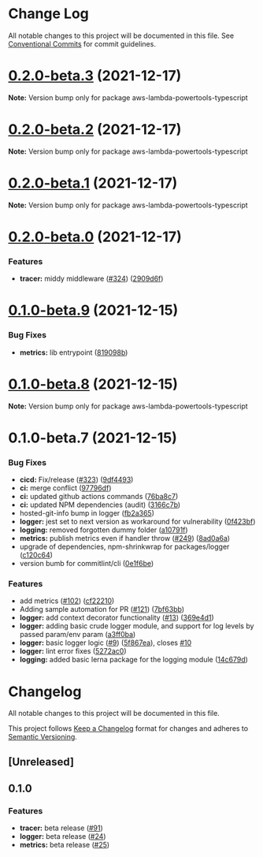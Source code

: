 # Change Log

All notable changes to this project will be documented in this file.
See [Conventional Commits](https://conventionalcommits.org) for commit guidelines.

# [0.2.0-beta.3](https://github.com/awslabs/aws-lambda-powertools-typescript/compare/v0.2.0-beta.2...v0.2.0-beta.3) (2021-12-17)

**Note:** Version bump only for package aws-lambda-powertools-typescript





# [0.2.0-beta.2](https://github.com/awslabs/aws-lambda-powertools-typescript/compare/v0.2.0-beta.1...v0.2.0-beta.2) (2021-12-17)

**Note:** Version bump only for package aws-lambda-powertools-typescript





# [0.2.0-beta.1](https://github.com/awslabs/aws-lambda-powertools-typescript/compare/v0.2.0-beta.0...v0.2.0-beta.1) (2021-12-17)

**Note:** Version bump only for package aws-lambda-powertools-typescript





# [0.2.0-beta.0](https://github.com/awslabs/aws-lambda-powertools-typescript/compare/v0.1.1-beta.0...v0.2.0-beta.0) (2021-12-17)


### Features

* **tracer:** middy middleware ([#324](https://github.com/awslabs/aws-lambda-powertools-typescript/issues/324)) ([2909d6f](https://github.com/awslabs/aws-lambda-powertools-typescript/commit/2909d6f9b9bf1a570f950e17f0d49acbe63653ee))





# [0.1.0-beta.9](https://github.com/awslabs/aws-lambda-powertools-typescript/compare/v0.1.0-beta.8...v0.1.0-beta.9) (2021-12-15)


### Bug Fixes

* **metrics:** lib entrypoint ([819098b](https://github.com/awslabs/aws-lambda-powertools-typescript/commit/819098b9e820d0998b6116b659dd456ae65ba20a))





# [0.1.0-beta.8](https://github.com/awslabs/aws-lambda-powertools-typescript/compare/v0.1.0-beta.7...v0.1.0-beta.8) (2021-12-15)

**Note:** Version bump only for package aws-lambda-powertools-typescript





# 0.1.0-beta.7 (2021-12-15)


### Bug Fixes

* **cicd:** Fix/release ([#323](https://github.com/awslabs/aws-lambda-powertools-typescript/issues/323)) ([9df4493](https://github.com/awslabs/aws-lambda-powertools-typescript/commit/9df449370c1441d3c9d7165bc3b161a15dd2e1de))
* **ci:** merge conflict ([97796df](https://github.com/awslabs/aws-lambda-powertools-typescript/commit/97796df7cb7036396459279224d64bd277651e71))
* **ci:** updated github actions commands ([76ba8c7](https://github.com/awslabs/aws-lambda-powertools-typescript/commit/76ba8c76c33db5eba44a50c015880520f04bb54c))
* **ci:** updated NPM dependencies (audit) ([3166c7b](https://github.com/awslabs/aws-lambda-powertools-typescript/commit/3166c7b7c58baa8414121c73f15139f4db0ccf38))
* hosted-git-info bump in logger ([fb2a365](https://github.com/awslabs/aws-lambda-powertools-typescript/commit/fb2a365cc73ae60d6e32d46361265a5ee8f5cad1))
* **logger:** jest set to next version as workaround for vulnerability ([0f423bf](https://github.com/awslabs/aws-lambda-powertools-typescript/commit/0f423bf7479a28829e81fabc6c58ed4e76dcfda4))
* **logging:** removed forgotten dummy folder ([a10791f](https://github.com/awslabs/aws-lambda-powertools-typescript/commit/a10791f5201739ab2f5f7019bbc52ea04cb0d723))
* **metrics:** publish metrics even if handler throw ([#249](https://github.com/awslabs/aws-lambda-powertools-typescript/issues/249)) ([8ad0a6a](https://github.com/awslabs/aws-lambda-powertools-typescript/commit/8ad0a6ac388641a41da08fefee48f6b996544a0a))
* upgrade of dependencies, npm-shrinkwrap for packages/logger ([c120c64](https://github.com/awslabs/aws-lambda-powertools-typescript/commit/c120c64670ac3ed86438267c0a9c9fc72a3f7ebe))
* version bumb for commitlint/cli ([0e1f6be](https://github.com/awslabs/aws-lambda-powertools-typescript/commit/0e1f6be2786779ca43c3fcac6cb9e96431ca585d))


### Features

* add metrics ([#102](https://github.com/awslabs/aws-lambda-powertools-typescript/issues/102)) ([cf22210](https://github.com/awslabs/aws-lambda-powertools-typescript/commit/cf22210ebb519cf0a625a2bdc92d2bcea7b4a59d))
* Adding sample automation for PR ([#121](https://github.com/awslabs/aws-lambda-powertools-typescript/issues/121)) ([7bf63bb](https://github.com/awslabs/aws-lambda-powertools-typescript/commit/7bf63bb8554972f30b450c1cbf100aea2b580162))
* **logger:** add context decorator functionality ([#13](https://github.com/awslabs/aws-lambda-powertools-typescript/issues/13)) ([369e4d1](https://github.com/awslabs/aws-lambda-powertools-typescript/commit/369e4d1595776f4c563b1e9eb803897677df041f))
* **logger:** adding basic crude logger module, and support for log levels by passed param/env param ([a3ff0ba](https://github.com/awslabs/aws-lambda-powertools-typescript/commit/a3ff0bab8f89a51dc3953cdbdcd5cd74aac6db0a))
* **logger:** basic logger logic ([#9](https://github.com/awslabs/aws-lambda-powertools-typescript/issues/9)) ([5f867ea](https://github.com/awslabs/aws-lambda-powertools-typescript/commit/5f867ea8dc43bd315a27d051993625fa699d514a)), closes [#10](https://github.com/awslabs/aws-lambda-powertools-typescript/issues/10)
* **logger:** lint error fixes ([5272ac0](https://github.com/awslabs/aws-lambda-powertools-typescript/commit/5272ac0c12bbfe23395429f8a239f90ac8676b15))
* **logging:** added basic lerna package for the logging module ([14c679d](https://github.com/awslabs/aws-lambda-powertools-typescript/commit/14c679da949cd4b4ef5cd076ce1a7da5132c3cde))





# Changelog

All notable changes to this project will be documented in this file.

This project follows [Keep a Changelog](https://keepachangelog.com/en/1.0.0/) format for changes and adheres to [Semantic Versioning](https://semver.org/spec/v2.0.0.html).


## [Unreleased]

## 0.1.0

### Features

* **tracer:** beta release ([#91](https://github.com/awslabs/aws-lambda-powertools-python/issues/91))
* **logger:** beta release ([#24](https://github.com/awslabs/aws-lambda-powertools-python/issues/24))
* **metrics:** beta release ([#25](https://github.com/awslabs/aws-lambda-powertools-python/issues/25))
